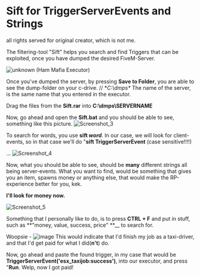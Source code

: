 
# Sift for TriggerServerEvents and Strings
all rights served for original creator, which is not me.

The filtering-tool "Sift" helps you search and find Triggers that can be exploited, once you have dumped the desired FiveM-Server.



![unknown](https://user-images.githubusercontent.com/77595905/109565724-2dd48780-7ae3-11eb-9109-19307c4ba9c1.png)
(Ham Mafia Executor)


Once you've dumped the server, by pressing **Save to Folder**, you are able to see the dump-folder on your c-drive. // **C:\dmps\**
The name of the server, is the same name that you entered in the executor.

Drag the files from the **Sift.rar** into **C:\dmps\SERVERNAME**

Now, go ahead and open the **Sift.bat** and you should be able to see, something like this picture.
![Screenshot_3](https://user-images.githubusercontent.com/77595905/109566294-f5817900-7ae3-11eb-837f-fb247f14b931.png)

To search for words, you use **sift _word_**.
In our case, we will look for client-events, so in that case we'll do "**sift TriggerServerEvent** (case sensitive!!!!)

...
![Screenshot_4](https://user-images.githubusercontent.com/77595905/109566491-3e393200-7ae4-11eb-9127-d571a5e747ed.png)

Now, what you should be able to see, should be **many** different strings all being server-events. 
What you want to find, would be something that gives you an item, spawns money or anything else, that would make the RP-experience better for you, kek.

**I'll look for money now.**


![Screenshot_5](https://user-images.githubusercontent.com/77595905/109566715-8d7f6280-7ae4-11eb-8c15-fe7a3d922deb.png)

Something that I personally like to do, is to press **CTRL + F** and put in stuff, such as **"money, value, success, price" **__ to search for.

Woopsie - ![image](https://user-images.githubusercontent.com/77595905/109566813-b3a50280-7ae4-11eb-910d-601184155295.png)
This would indicate that I'd finish my job as a taxi-driver, and that I'd get paid for what I did(**n't**) do.


Now, go ahead and paste the found trigger, in my case that would be **TriggerServerEvent('esx_taxijob:success')**, into our executor, and press "**Run**.
Welp, now I got paid!
